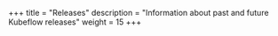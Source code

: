 +++
title = "Releases"
description = "Information about past and future Kubeflow releases"
weight = 15
+++
